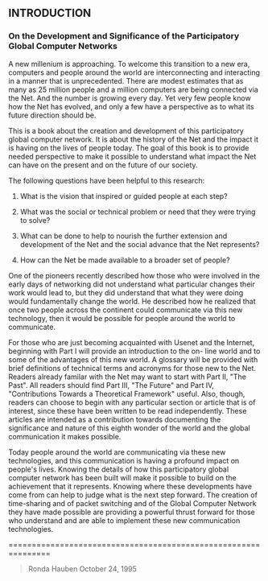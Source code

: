 ## INTRODUCTION

### On the Development and Significance of the Participatory Global Computer Networks

A new millenium is approaching. To welcome this transition to a new 
era, computers and people around the world are interconnecting and 
interacting in a manner that is unprecedented. There are modest estimates 
that as many as 25 million people and a million computers are being 
connected via the Net. And the number is growing every day. Yet very few 
people know how the Net has evolved, and only a few have a perspective as 
to what its future direction should be.

This is a book about the creation and development of this 
participatory global computer network. It is about the history of the Net 
and the impact it is having on the lives of people today. The goal of 
this book is to provide needed perspective to make it possible to 
understand what impact the Net can have on the present and on the future 
of our society.

The following questions have been helpful to this research:

1. What is the vision that inspired or guided people at each step? 

2. What was the social or technical problem or need that they were trying to solve?

3. What can be done to help to nourish the further extension and development of the Net and the social advance that the Net represents? 

4. How can the Net be made available to a broader set of people?

One of the pioneers recently described how those who were involved 
in the early days of networking did not understand what particular 
changes their work would lead to, but they did understand that what they 
were doing would fundamentally change the world. He described how he 
realized that once two people across the continent could communicate via 
this new technology, then it would be possible for people around the 
world to communicate.

For those who are just becoming acquainted with Usenet and the 
Internet, beginning with Part I will provide an introduction to the on-
line world and to some of the advantages of this new world. A glossary 
will be provided with brief definitions of technical terms and acronyms 
for those new to the Net. Readers already familar with the Net may want 
to start with Part II, "The Past". All readers should find Part III, "The 
Future" and Part IV, "Contributions Towards a Theoretical Framework" 
useful. Also, though, readers can choose to begin with any particular 
section or article that is of interest, since these have been written to 
be read independently. These articles are intended as a contribution 
towards documenting the significance and nature of this eighth wonder of 
the world and the global communication it makes possible.

Today people around the world are communicating via these new 
technologies, and this communication is having a profound impact on 
people's lives. Knowing the details of how this participatory global 
computer network has been built will make it possible to build on the 
achievement that it represents. Knowing where these developments have 
come from can help to judge what is the next step forward. The creation 
of time-sharing and of packet switching and of the Global Computer 
Network they have made possible are providing a powerful thrust forward 
for those who understand and are able to implement these new communication
technologies.

===============================================================

> Ronda Hauben
> October 24, 1995